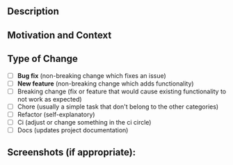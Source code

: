 ## Description

<!--- Describe your changes in detail -->

## Motivation and Context

<!--- Why is this change required? What problem does it solve? -->
<!--- If it fixes an open issue, please link to the issue here. -->

## Type of Change

- [ ] **Bug fix** (non-breaking change which fixes an issue)
- [ ] **New feature** (non-breaking change which adds functionality)
- [ ] Breaking change (fix or feature that would cause existing functionality to not work as expected)
- [ ] Chore (usually a simple task that don't belong to the other categories)
- [ ] Refactor (self-explanatory)
- [ ] Ci (adjust or change something in the ci circle)
- [ ] Docs (updates project documentation)

## Screenshots (if appropriate):

<!--- If applicable, add the before and after -->
